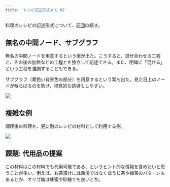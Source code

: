 ```yaml
---
title: 'レシピ記述形式メモ #2'
---
```

料理のレシピの記述形式について、[前回](https://r7kamura.com/articles/2022-05-13-mermaid-recipe-memo)の続き。

無名の中間ノード、サブグラフ
--------------

無名の中間ノードを用意するという案が出た。こうすると、混ぜ合わせる工程と、その後の加熱などの工程とを独立して記述できる。また、明確に「混ぜる」という工程を強調することもできる。

サブグラフ（黄色い背景色の部分）を用意するという案も出た。見た目上のノードが散らばるのを防げ、視覚的な誘導もしやすい。

![](https://lh3.googleusercontent.com/a1--kXlOZ8_MokaNLC7y24eIKSEMBFN3DTFRZzli41eSdvrQgkbcOCWzedg2xBctLhO83T0fE5Jb5LEbu-FPg04pqTtGrPvmkkYmLdFY5OZBdv_zdGjBk11CG_Tlt0y1AwuVLxqt_JcISJKqdsyODus0rj0Ij-X86twMhbZ4QeoY6QWKknu0mjk1lEGW)

複雑な例
----

調理後の料理を、更に別のレシピの材料として利用する例。

![](https://lh5.googleusercontent.com/ZLVs8orV1pXG0oDgpdc6LP1D6bXdSbXMJ0hLHVVM9V_VxKb9nsL61bViAJHcCaqeSY3qhZzu6d8mkLerTjcjxo_qWhBkSExf4mTqq9dZcwTZYiwWzumB8tmecxxN2uBRnV_C7oUKvCu7YCkJFwYI9DdiFqp5w9RGB7049rqHtiIAt2jJWTzYD6n203nY)

課題: 代用品の提案
----------

この材料はこの材料でも代用可能である、というヒント的な情報を含めたいと思うことが多い。例えば、お茶漬けには熱湯ではなくほうじ茶や緑茶のパターンもあるとか、オリゴ糖は蜂蜜や砂糖でも良いとか。
